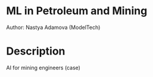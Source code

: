 # ML in Petroleum and Mining

Author: Nastya Adamova (ModelTech)

# Description

AI for mining engineers (case) 

